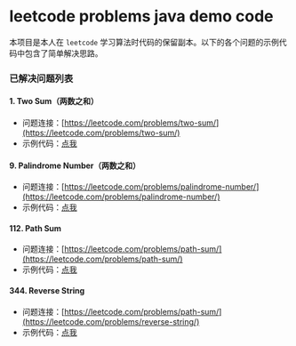 # leetcode problems java demo code

本项目是本人在 `leetcode` 学习算法时代码的保留副本。以下的各个问题的示例代码中包含了简单解决思路。

### 已解决问题列表

#### 1. Two Sum（两数之和）
- 问题连接：[https://leetcode.com/problems/two-sum/](https://leetcode.com/problems/two-sum/)
- 示例代码：[点我](./src/main/java/me/liluyang/leetcode/problem001/Solution.java)

#### 9. Palindrome Number（两数之和）
- 问题连接：[https://leetcode.com/problems/palindrome-number/](https://leetcode.com/problems/palindrome-number/)
- 示例代码：[点我](./src/main/java/me/liluyang/leetcode/problem009/Solution.java)

#### 112. Path Sum
- 问题连接：[https://leetcode.com/problems/path-sum/](https://leetcode.com/problems/path-sum/)
- 示例代码：[点我](./src/main/java/me/liluyang/leetcode/problem112/Solution.java)

#### 344. Reverse String
- 问题连接：[https://leetcode.com/problems/path-sum/](https://leetcode.com/problems/reverse-string/)
- 示例代码：[点我](./src/main/java/me/liluyang/leetcode/problem344/Solution.java)
